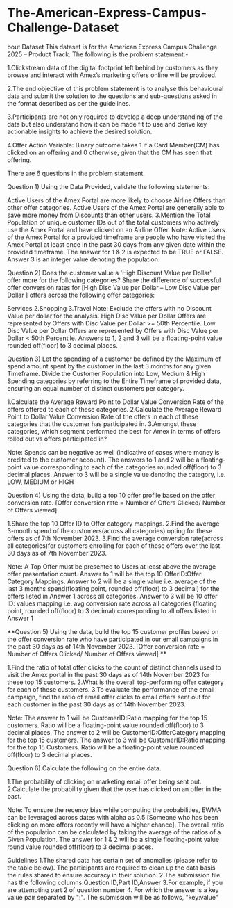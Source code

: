 # The-American-Express-Campus-Challenge-Dataset

bout Dataset
This dataset is for the American Express Campus Challenge 2025 – Product Track. The following is the problem statement:-

1.Clickstream data of the digital footprint left behind by customers as they browse and interact with Amex’s marketing offers online will be provided.

2.The end objective of this problem statement is to analyse this behavioural data and submit the solution to the questions and sub-questions asked in the format described as per the guidelines.

3.Participants are not only required to develop a deep understanding of the data but also understand how it can be made fit to use and derive key actionable insights to achieve the desired solution.

4.Offer Action Variable: Binary outcome takes 1 if a Card Member(CM) has clicked on an offering and 0 otherwise, given that the CM has seen that offering.

There are 6 questions in the problem statement.

Question 1) Using the Data Provided, validate the following statements:

Active Users of the Amex Portal are more likely to choose Airline Offers than other offer categories.
Active Users of the Amex Portal are generally able to save more money from Discounts than other users.
3.Mention the Total Population of unique customer IDs out of the total customers who actively use the Amex Portal and have clicked on an Airline Offer.
Note:
Active Users of the Amex Portal for a provided timeframe are people who have visited the Amex Portal at least once in the past 30 days from any given date within the provided timeframe.
The answer for 1 & 2 is expected to be TRUE or FALSE. Answer 3 is an integer value denoting the population.

Question 2) Does the customer value a 'High Discount Value per Dollar' offer more for the following categories? Share the difference of successful offer conversion rates for [High Disc Value per Dollar – Low Disc Value per Dollar ] offers across the following offer categories:

Services
2.Shopping
3.Travel
Note:
Exclude the offers with no Discount Value per dollar for the analysis.
High Disc Value per Dollar Offers are represented by Offers with Disc Value per Dollar >= 50th Percentile.
Low Disc Value per Dollar Offers are represented by Offers with Disc Value per Dollar < 50th Percentile.
Answers to 1, 2 and 3 will be a floating-point value rounded off(floor) to 3 decimal places.

Question 3) Let the spending of a customer be defined by the Maximum of spend amount spent by the customer in the last 3 months for any given Timeframe. Divide the Customer Population into Low, Medium & High Spending categories by referring to the Entire Timeframe of provided data, ensuring an equal number of distinct customers per category.

1.Calculate the Average Reward Point to Dollar Value Conversion Rate of the offers offered to each of these categories.
2.Calculate the Average Reward Point to Dollar Value Conversion Rate of the offers in each of these categories that the customer has participated in.
3.Amongst these categories, which segment performed the best for Amex in terms of offers rolled out vs offers participated in?

Note:
Spends can be negative as well (indicative of cases where money is credited to the customer account).
The answers to 1 and 2 will be a floating-point value corresponding to each of the categories rounded off(floor) to 3 decimal places.
Answer to 3 will be a single value denoting the category, i.e. LOW, MEDIUM or HIGH

Question 4) Using the data, build a top 10 offer profile based on the offer conversion rate. [Offer conversion rate = Number of Offers Clicked/ Number of Offers viewed]

1.Share the top 10 Offer ID to Offer category mappings.
2.Find the average 3-month spend of the customers(across all categories) opting for these offers as of 7th November 2023.
3.Find the average conversion rate(across all categories)for customers enrolling for each of these offers over the last 30 days as of 7th November 2023.

Note:
A Top Offer must be presented to Users at least above the average offer presentation count.
Answer to 1 will be the top 10 OfferID:Offer Category Mappings.
Answer to 2 will be a single value i.e. average of the last 3 months spend(floating point, rounded off(floor) to 3 decimal) for the offers listed in Answer 1 across all categories.
Answer to 3 will be 10 offer ID: values mapping i.e. avg conversion rate across all categories (floating point, rounded off(floor) to 3 decimal) corresponding to all offers listed in Answer 1

**Question 5) Using the data, build the top 15 customer profiles based on the offer conversion rate who have participated in our email campaigns in the past 30 days as of 14th November 2023. [Offer conversion rate = Number of Offers Clicked/ Number of Offers viewed] **

1.Find the ratio of total offer clicks to the count of distinct channels used to visit the Amex portal in the past 30 days as of 14th November 2023 for these top 15 customers.
2.What is the overall top-performing offer category for each of these customers.
3.To evaluate the performance of the email campaign, find the ratio of email offer clicks to email offers sent out for each customer in the past 30 days as of 14th November 2023.

Note:
The answer to 1 will be CustomerID:Ratio mapping for the top 15 customers. Ratio will be a floating-point value rounded off(floor) to 3 decimal places.
The answer to 2 will be CustomerID:OfferCategory mapping for the top 15 customers.
The answer to 3 will be CustomerID:Ratio mapping for the top 15 Customers. Ratio will be a floating-point value rounded off(floor) to 3 decimal places.

Question 6) Calculate the following on the entire data.

1.The probability of clicking on marketing email offer being sent out.
2.Calculate the probability given that the user has clicked on an offer in the past.

Note:
To ensure the recency bias while computing the probabilities, EWMA can be leveraged across dates with alpha as 0.5 [Someone who has been clicking on more offers recently will have a higher chance]. The overall ratio of the population can be calculated by taking the average of the ratios of a Given Population.
The answer for 1 & 2 will be a single floating-point value round value rounded off(floor) to 3 decimal places.

Guidelines
1.The shared data has certain set of anomalies (please refer to the table below). The participants are required to clean up the data basis the rules shared to ensure accuracy in their
solution.
2.The submission file has the following columns:Question ID,Part ID,Answer
3.For example, if you are attempting part 2 of question number 4. For which the answer is a key value pair separated by ":". The submission will be as follows, "key:value"
